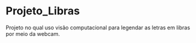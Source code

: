 # Projeto_Libras
Projeto no qual uso visão computacional para legendar as letras em libras por meio da webcam.
